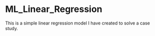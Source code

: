 # ML_Linear_Regression
This is a simple linear regression model I have created to solve a case study.
